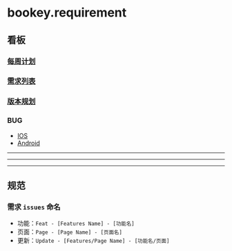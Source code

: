 # bookey.requirement

## 看板

### [每周计划](https://github.com/bookey-dev/bookey.requirement/projects/6)

### [需求列表](https://github.com/bookey-dev/bookey.requirement/projects/5)

### [版本规划](https://github.com/bookey-dev/bookey.requirement/projects/1)

### BUG

- [IOS](https://github.com/bookey-dev/bookey.bug/projects/1)
- [Android](https://github.com/bookey-dev/bookey.bug/projects/2)

---
---
---


## 规范

### 需求 `issues` 命名

- 功能：`Feat - [Features Name] - [功能名]`
- 页面：`Page - [Page Name] - [页面名]`
- 更新：`Update - [Features/Page Name] - [功能名/页面]`



